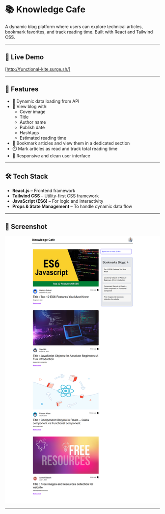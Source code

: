 # 📚 Knowledge Cafe

A dynamic blog platform where users can explore technical articles, bookmark favorites, and track reading time. Built with React and Tailwind CSS.

---

## 🚀 Live Demo

[http://functional-kite.surge.sh/]

---

## 🧠 Features

- 🔄 Dynamic data loading from API
- 📑 View blog with:
  - Cover image
  - Title
  - Author name
  - Publish date
  - Hashtags
  - Estimated reading time
- 🔖 Bookmark articles and view them in a dedicated section
- ⏱️ Mark articles as read and track total reading time
- 📱 Responsive and clean user interface

---

## 🛠️ Tech Stack

- **React.js** – Frontend framework
- **Tailwind CSS** – Utility-first CSS framework
- **JavaScript (ES6)** – For logic and interactivity
- **Props & State Management** – To handle dynamic data flow

---

## 📸 Screenshot

![Knowledge Cafe Screenshot](./overview.png)

---
